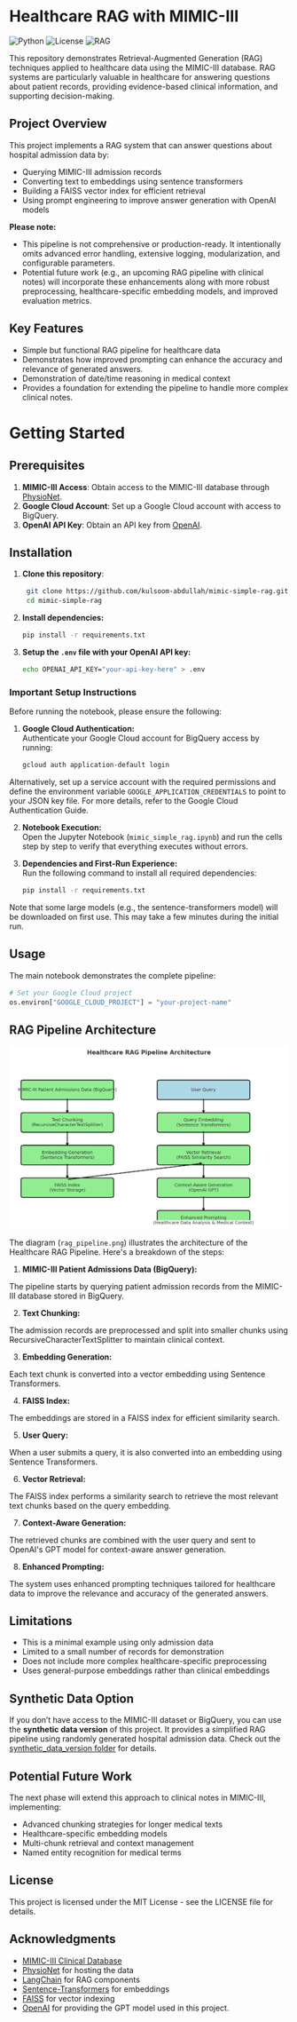 # Healthcare RAG with MIMIC-III

![Python](https://img.shields.io/badge/python-3.9+-blue.svg)
![License](https://img.shields.io/badge/license-MIT-green.svg)
![RAG](https://img.shields.io/badge/RAG-Pipeline-orange.svg)

This repository demonstrates Retrieval-Augmented Generation (RAG) techniques applied to healthcare data using the MIMIC-III database. RAG systems are particularly valuable in healthcare for answering questions about patient records, providing evidence-based clinical information, and supporting decision-making.

## Project Overview

This project implements a RAG system that can answer questions about hospital admission data by:
- Querying MIMIC-III admission records
- Converting text to embeddings using sentence transformers
- Building a FAISS vector index for efficient retrieval
- Using prompt engineering to improve answer generation with OpenAI models

**Please note:**
* This pipeline is not comprehensive or production-ready. It intentionally omits advanced error handling, extensive logging, modularization, and configurable parameters.
* Potential future work (e.g., an upcoming RAG pipeline with clinical notes) will incorporate these enhancements along with more robust preprocessing, healthcare-specific embedding models, and improved evaluation metrics.

## Key Features

- Simple but functional RAG pipeline for healthcare data
- Demonstrates how improved prompting can enhance the accuracy and relevance of generated answers.
- Demonstration of date/time reasoning in medical context
- Provides a foundation for extending the pipeline to handle more complex clinical notes.

# Getting Started

## Prerequisites
1. **MIMIC-III Access**: Obtain access to the MIMIC-III database through [PhysioNet](https://physionet.org/).
2. **Google Cloud Account**: Set up a Google Cloud account with access to BigQuery.
3. **OpenAI API Key**: Obtain an API key from [OpenAI](https://platform.openai.com/).

## Installation
1. **Clone this repository**:
   ```bash
    git clone https://github.com/kulsoom-abdullah/mimic-simple-rag.git
    cd mimic-simple-rag
    ```

2. **Install dependencies:**
   ```bash
   pip install -r requirements.txt
    ```
3. **Setup the `.env` file with your OpenAI API key:**
   
    ```bash
    echo OPENAI_API_KEY="your-api-key-here" > .env
    ```

### Important Setup Instructions

Before running the notebook, please ensure the following:

1. **Google Cloud Authentication:**  
Authenticate your Google Cloud account for BigQuery access by running:
   ```bash
   gcloud auth application-default login
    ```
Alternatively, set up a service account with the required permissions and define the environment variable `GOOGLE_APPLICATION_CREDENTIALS` to point to your JSON key file. For more details, refer to the Google Cloud Authentication Guide.

2. **Notebook Execution:**  
   Open the Jupyter Notebook (`mimic_simple_rag.ipynb`) and run the cells step by step to verify that everything executes without errors.

3. **Dependencies and First-Run Experience:**  
   Run the following command to install all required dependencies:
   ```bash
   pip install -r requirements.txt
   
Note that some large models (e.g., the sentence-transformers model) will be downloaded on first use. This may take a few minutes during the initial run.

## Usage

The main notebook demonstrates the complete pipeline:

```python
# Set your Google Cloud project
os.environ["GOOGLE_CLOUD_PROJECT"] = "your-project-name"
```

## RAG Pipeline Architecture

![Healthcare RAG Pipeline Architecture](images/rag_pipeline.png)

The diagram (`rag_pipeline.png`) illustrates the architecture of the Healthcare RAG Pipeline. Here's a breakdown of the steps:

1. **MIMIC-III Patient Admissions Data (BigQuery):**

The pipeline starts by querying patient admission records from the MIMIC-III database stored in BigQuery.

2. **Text Chunking:**

The admission records are preprocessed and split into smaller chunks using RecursiveCharacterTextSplitter to maintain clinical context.

3. **Embedding Generation:**

Each text chunk is converted into a vector embedding using Sentence Transformers.

4. **FAISS Index:**

The embeddings are stored in a FAISS index for efficient similarity search.

5. **User Query:**

When a user submits a query, it is also converted into an embedding using Sentence Transformers.

6. **Vector Retrieval:**

The FAISS index performs a similarity search to retrieve the most relevant text chunks based on the query embedding.

7. **Context-Aware Generation:**

The retrieved chunks are combined with the user query and sent to OpenAI's GPT model for context-aware answer generation.

8. **Enhanced Prompting:**

The system uses enhanced prompting techniques tailored for healthcare data to improve the relevance and accuracy of the generated answers.

## Limitations

- This is a minimal example using only admission data
- Limited to a small number of records for demonstration
- Does not include more complex healthcare-specific preprocessing
- Uses general-purpose embeddings rather than clinical embeddings


## Synthetic Data Option

If you don’t have access to the MIMIC-III dataset or BigQuery, you can use the **synthetic data version** of this project. It provides a simplified RAG pipeline using randomly generated hospital admission data. Check out the [synthetic_data_version folder](synthetic_data_version/README.md) for details.

## Potential Future Work

The next phase will extend this approach to clinical notes in MIMIC-III, implementing:
- Advanced chunking strategies for longer medical texts
- Healthcare-specific embedding models
- Multi-chunk retrieval and context management
- Named entity recognition for medical terms

## License

This project is licensed under the MIT License - see the LICENSE file for details.

## Acknowledgments

- [MIMIC-III Clinical Database](https://physionet.org/content/mimiciii/1.4/)
- [PhysioNet](https://physionet.org/) for hosting the data
- [LangChain](https://github.com/langchain-ai/langchain) for RAG components
- [Sentence-Transformers](https://github.com/UKPLab/sentence-transformers) for embeddings
- [FAISS](https://github.com/facebookresearch/faiss) for vector indexing
- [OpenAI](https://openai.com/) for providing the GPT model used in this project.
